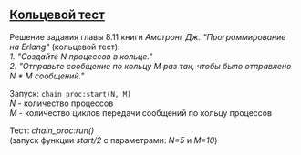 ## [Кольцевой тест](../programs/chain_proc.erl)
Решение задания главы 8.11 книги *Амстронг Дж. "Программирование на Erlang"* (кольцевой тест):  
*1. "Создайте N процессов в кольце."*  
*2. "Отправьте сообщение по кольцу M раз так, чтобы было отправлено N * M сообщений."*  

Запуск: ```chain_proc:start(N, M)```  
*N* - количество процессов  
*M* - количество циклов передачи сообщений по кольцу процессов  

Тест: *chain_proc:run()*  
(запуск функции *start/2* с параметрами: *N=5* и *M=10*)
